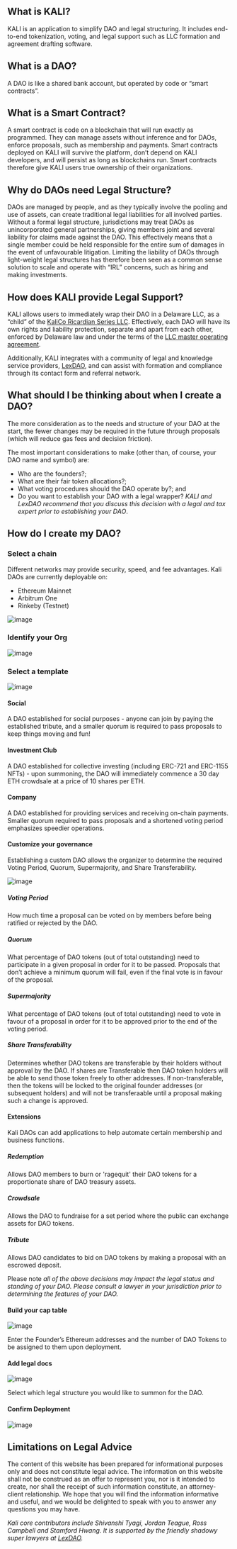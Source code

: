 ## What is KALI?

KALI is an application to simplify DAO and legal structuring. It includes end-to-end tokenization, voting, and legal support such as LLC formation and agreement drafting software.

## What is a DAO?

A DAO is like a shared bank account, but operated by code or “smart contracts”.

## What is a Smart Contract?

A smart contract is code on a blockchain that will run exactly as programmed. They can manage assets without inference and for DAOs, enforce proposals, such as membership and payments. Smart contracts deployed on KALI will survive the platform, don’t depend on KALI developers, and will persist as long as blockchains run. Smart contracts therefore give KALI users true ownership of their organizations.

## Why do DAOs need Legal Structure?

DAOs are managed by people, and as they typically involve the pooling and use of assets, can create traditional legal liabilities for all involved parties. Without a formal legal structure, jurisdictions may treat DAOs as unincorporated general partnerships, giving members joint and several liability for claims made against the DAO. This effectively means that a single member could be held responsible for the entire sum of damages in the event of unfavourable litigation. Limiting the liability of DAOs through light-weight legal structures has therefore been seen as a common sense solution to scale and operate with “IRL” concerns, such as hiring and making investments. 

## How does KALI provide Legal Support?

KALI allows users to immediately wrap their DAO in a Delaware LLC, as a “child” of the [KaliCo Ricardian Series LLC](https://docs.kalidao.xyz/#kalico-ricardian-llc). Effectively, each DAO will have its own rights and liability protection, separate and apart from each other, enforced by Delaware law and under the terms of the [LLC master operating agreement](https://gateway.pinata.cloud/ipfs/QmdHFNxtecmCNcTscWJqnA4AiASyk3SHCgKamugLHqR23i).

Additionally, KALI integrates with a community of legal and knowledge service providers, [LexDAO](https://www.lexdao.coop/#/directory), and can assist with formation and compliance through its contact form and referral network. 

## What should I be thinking about when I create a DAO?

The more consideration as to the needs and structure of your DAO at the start, the fewer changes may be required in the future through proposals (which will reduce gas fees and decision friction).

The most important considerations to make (other than, of course, your DAO name and symbol) are:
- Who are the founders?;
- What are their fair token allocations?;
- What voting procedures should the DAO operate by?; and
- Do you want to establish your DAO with a legal wrapper? <i>KALI and LexDAO recommend that you discuss this decision with a legal and tax expert prior to establishing your DAO</i>.

## How do I create my DAO?

### Select a chain

Different networks may provide security, speed, and fee advantages. Kali DAOs are currently deployable on:
- Ethereum Mainnet
- Arbitrum One
- Rinkeby (Testnet)

![image](https://user-images.githubusercontent.com/92001561/152905615-fb491efc-55b9-4f4c-8cdf-322b6fbb2593.png)

### Identify your Org

![image](https://user-images.githubusercontent.com/92001561/152905714-5ca81ac6-15de-4ae4-a075-04cfcf2f1347.png)

### Select a template

![image](https://user-images.githubusercontent.com/92001561/152905834-aff8cc20-c6b8-430f-94fe-9839696a4131.png)

#### Social

A DAO established for social purposes - anyone can join by paying the established tribute, and a smaller quorum is required to pass proposals to keep things moving and fun!

#### Investment Club

A DAO established for collective investing (including ERC-721 and ERC-1155 NFTs) - upon summoning, the DAO will immediately commence a 30 day ETH crowdsale at a price of 10 shares per ETH.

#### Company

A DAO established for providing services and receiving on-chain payments. Smaller quorum required to pass proposals and a shortened voting period emphasizes speedier operations.

#### Customize your governance 

Establishing a custom DAO allows the organizer to determine the required Voting Period, Quorum, Supermajority, and Share Transferability.

![image](https://user-images.githubusercontent.com/92001561/152906785-99011ee4-57f4-41be-9617-3cf2daaef41f.png)

##### Voting Period

How much time a proposal can be voted on by members before being ratified or rejected by the DAO. 

##### Quorum

What percentage of DAO tokens (out of total outstanding) need to participate in a given proposal in order for it to be passed. Proposals that don’t achieve a minimum quorum will fail, even if the final vote is in favour of the proposal.

##### Supermajority

What percentage of DAO tokens (out of total outstanding) need to vote in favour of a proposal in order for it to be approved prior to the end of the voting period.

##### Share Transferability

Determines whether DAO tokens are transferable by their holders without approval by the DAO. If shares are Transferable then DAO token holders will be able to send those token freely to other addresses. If non-transferable, then the tokens will be locked to the original founder addresses (or subsequent holders) and will not be transferaable until a proposal making such a change is approved.

#### Extensions

Kali DAOs can add applications to help automate certain membership and business functions.

##### Redemption

Allows DAO members to burn or 'ragequit' their DAO tokens for a proportionate share of DAO treasury assets.

##### Crowdsale

Allows the DAO to fundraise for a set period where the public can exchange assets for DAO tokens.

##### Tribute

Allows DAO candidates to bid on DAO tokens by making a proposal with an escrowed deposit.

Please note <i>all of the above decisions may impact the legal status and standing of your DAO. Please consult a lawyer in your jurisdiction prior to determining the features of your DAO.</i>

#### Build your cap table

![image](https://user-images.githubusercontent.com/92001561/152907382-4dc7b408-7ac5-4bf9-9dec-a5f3954514ec.png)

Enter the Founder’s Ethereum addresses and the number of DAO Tokens to be assigned to them upon deployment.

#### Add legal docs

![image](https://user-images.githubusercontent.com/92001561/152907663-b71ec113-386e-43eb-b20d-a4c633b12498.png)

Select which legal structure you would like to summon for the DAO.

#### Confirm Deployment

![image](https://user-images.githubusercontent.com/92001561/152907776-5a288f61-e8a7-4180-9357-8846cf751e01.png)

## Limitations on Legal Advice

The content of this website has been prepared for informational purposes only and does not constitute legal advice. The information on this website shall not be construed as an offer to represent you, nor is it intended to create, nor shall the receipt of such information constitute, an attorney-client relationship. We hope that you will find the information informative and useful, and we would be delighted to speak with you to answer any questions you may have.

<i>Kali core contributors include Shivanshi Tyagi, Jordan Teague, Ross Campbell and Stamford Hwang. It is supported by the friendly shadowy super lawyers at [LexDAO](https://www.lexdao.coop/).</i>
